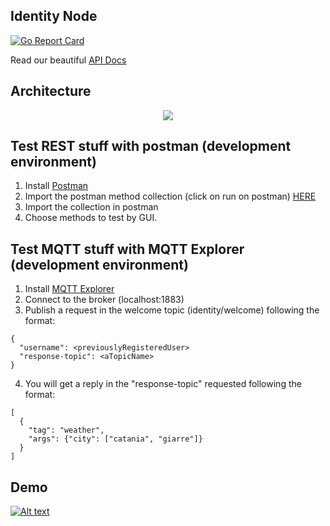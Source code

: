 ## Identity Node
[![Go Report Card](https://goreportcard.com/badge/github.com/AlessandroSpallina/SmartFeed)](https://goreportcard.com/report/github.com/AlessandroSpallina/SmartFeed)

Read our beautiful [API Docs](https://documenter.getpostman.com/view/13959997/TWDXpHP6)

## Architecture
<p align="center">
  <img src="https://spee.ch/d/identity-node.png">
</p>

## Test REST stuff with postman (development environment)
1. Install [Postman](https://www.postman.com/)
2. Import the postman method collection (click on run on postman) [HERE](https://documenter.getpostman.com/view/13959997/TWDXpHP6)
3. Import the collection in postman
4. Choose methods to test by GUI.

## Test MQTT stuff with MQTT Explorer (development environment)
1. Install [MQTT Explorer](http://mqtt-explorer.com/)
2. Connect to the broker (localhost:1883)
3. Publish a request in the welcome topic (identity/welcome) following the format:
```
{
  "username": <previouslyRegisteredUser>
  "response-topic": <aTopicName>
}
```
4. You will get a reply in the "response-topic" requested following the format:
```
[
  {
    "tag": "weather",
    "args": {"city": ["catania", "giarre"]}
  }
]
```

## Demo
[![Alt text](https://spee.ch/3/identity-node-demo2.jpg)](https://spee.ch/d/identity-node-demo-v0.webm)
